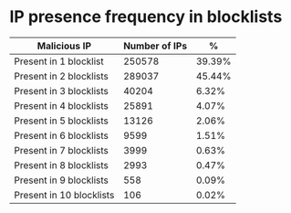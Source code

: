 # IP presence frequency in blocklists
| Malicious IP | Number of IPs | % |
|----|----|----|
| Present in 1 blocklist | 250578 | 39.39% |
| Present in 2 blocklists | 289037 | 45.44% |
| Present in 3 blocklists | 40204 | 6.32% |
| Present in 4 blocklists | 25891 | 4.07% |
| Present in 5 blocklists | 13126 | 2.06% |
| Present in 6 blocklists | 9599 | 1.51% |
| Present in 7 blocklists | 3999 | 0.63% |
| Present in 8 blocklists | 2993 | 0.47% |
| Present in 9 blocklists | 558 | 0.09% |
| Present in 10 blocklists | 106 | 0.02% |
